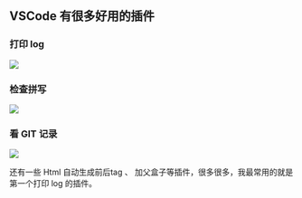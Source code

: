 <!--
 * @Author: cc_ray changrui03@meituan.com
 * @Date: 2024-06-20 14:41:07
 * @LastEditors: cc_ray changrui03@meituan.com
 * @LastEditTime: 2024-06-24 17:26:34
 * @FilePath: /ChenWenle0815/database/VSCODE_PLUGIN.md
 * @Description: 这是默认设置,请设置`customMade`, 打开koroFileHeader查看配置 进行设置: https://github.com/OBKoro1/koro1FileHeader/wiki/%E9%85%8D%E7%BD%AE
-->
## VSCode 有很多好用的插件 

### 打印 log 
![](https://s2.loli.net/2024/06/24/atNUmkHXwYEBTOL.png)

### 检查拼写

![](https://s2.loli.net/2024/06/24/wLnkG5eJAU3pzMq.png)

### 看 GIT 记录
![](https://s2.loli.net/2024/06/24/17gPf3U2yXmu9s8.png)

还有一些 Html 自动生成前后tag 、 加父盒子等插件，很多很多，我最常用的就是第一个打印 log 的插件。
